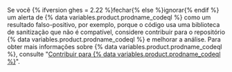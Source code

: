 Se você {% ifversion ghes = 2.22 %}fechar{% else %}ignorar{% endif %} um alerta de {% data variables.product.prodname_codeql %} como um resultado falso-positivo, por exemplo, porque o código usa uma biblioteca de sanitização que não é compatível, considere contribuir para o repositório {% data variables.product.prodname_codeql %} e melhorar a análise. Para obter mais informações sobre {% data variables.product.prodname_codeql %}, consulte "[Contribuir para {% data variables.product.prodname_codeql %}](https://github.com/github/codeql/blob/main/CONTRIBUTING.md)".
